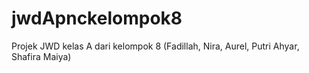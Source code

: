 # jwdApnckelompok8
Projek JWD kelas A dari kelompok 8 (Fadillah, Nira, Aurel, Putri Ahyar, Shafira Maiya)
